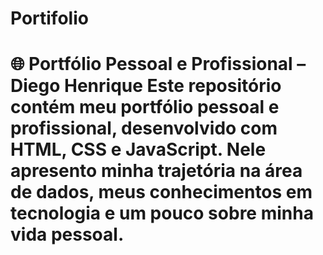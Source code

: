 # Portifolio
# 🌐 Portfólio Pessoal e Profissional – Diego Henrique  Este repositório contém meu portfólio pessoal e profissional, desenvolvido com HTML, CSS e JavaScript. Nele apresento minha trajetória na área de dados, meus conhecimentos em tecnologia e um pouco sobre minha vida pessoal.  
